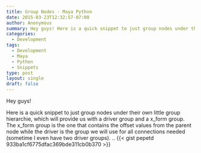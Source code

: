 ```yaml
---
title: Group Nodes - Maya Python
date: 2015-03-23T12:32:57-07:00
author: Anonymous
summary: Hey guys! Here is a quick snippet to just group nodes under their own little group hierarchie, which will provide us with a driver group and a x_form group. The x_form group is the one that contains the offset values from the parent node while the driver is the group we will use for all connections needed (sometime I even have two driver groups).
categories:
  - Development
tags:
  - Development
  - Maya
  - Python
  - Snippets
type: post
layout: single
draft: false
---
```


Hey guys!

Here is a quick snippet to just group nodes under their own little group hierarchie, which will provide us with a driver group and a x_form group. The x_form group is the one that contains the offset values from the parent node while the driver is the group we will use for all connections needed (sometime I even have two driver groups).
..
{{< gist pepetd 933ba1cf6775dfac369bde311cb0b370 >}}
